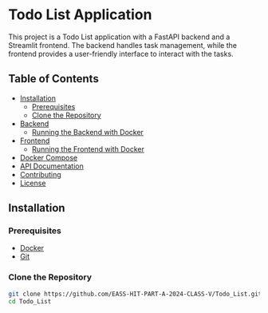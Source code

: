 # Todo List Application

This project is a Todo List application with a FastAPI backend and a Streamlit frontend. The backend handles task management, while the frontend provides a user-friendly interface to interact with the tasks.

## Table of Contents
- [Installation](#installation)
  - [Prerequisites](#prerequisites)
  - [Clone the Repository](#clone-the-repository)
- [Backend](#backend)
  - [Running the Backend with Docker](#running-the-backend-with-docker)
- [Frontend](#frontend)
  - [Running the Frontend with Docker](#running-the-frontend-with-docker)
- [Docker Compose](#docker-compose)
- [API Documentation](#api-documentation)
- [Contributing](#contributing)
- [License](#license)

## Installation

### Prerequisites
- [Docker](https://www.docker.com/products/docker-desktop)
- [Git](https://git-scm.com/)

### Clone the Repository
```bash
git clone https://github.com/EASS-HIT-PART-A-2024-CLASS-V/Todo_List.git
cd Todo_List




